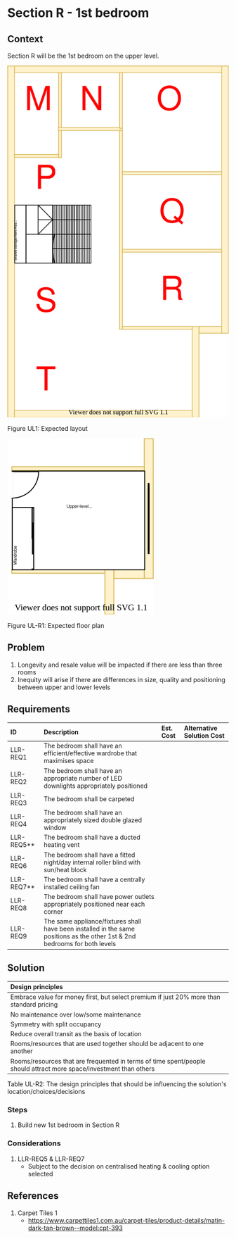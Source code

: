 # Section R - 1st bedroom

## Context

Section R will be the 1st bedroom on the upper level.

![TO-BE upper-level diagram](Upper-Level-TO-BE-sections.svg)

Figure UL1: Expected layout

![TO-BE upper-level Section R diagram](Upper-Level-TO-BE-section-R.svg)

Figure UL-R1: Expected floor plan


## Problem

1. Longevity and resale value will be impacted if there are less than three rooms
2. Inequity will arise if there are differences in size, quality and positioning between upper and lower levels


## Requirements

|ID|Description|Est. Cost|Alternative Solution Cost|
|:---|:---|:---|:---|
|LLR-REQ1|The bedroom shall have an efficient/effective wardrobe that maximises space|||
|LLR-REQ2|The bedroom shall have an appropriate number of LED downlights appropriately positioned|||
|LLR-REQ3|The bedroom shall be carpeted|||
|LLR-REQ4|The bedroom shall have an appropriately sized double glazed window|||
|LLR-REQ5**|The bedroom shall have a ducted heating vent|||
|LLR-REQ6|The bedroom shall have a fitted night/day internal roller blind with sun/heat block|||
|LLR-REQ7**|The bedroom shall have a centrally installed ceiling fan|||
|LLR-REQ8|The bedroom shall have power outlets appropriately positioned near each corner|||
|LLR-REQ9|The same appliance/fixtures shall have been installed in the same positions as the other 1st & 2nd bedrooms for both levels|||


## Solution

|Design principles|
|:---|
|Embrace value for money first, but select premium if just 20% more than standard pricing|
|No maintenance over low/some maintenance|
|Symmetry with split occupancy|
|Reduce overall transit as the basis of location|
|Rooms/resources that are used together should be adjacent to one another|
|Rooms/resources that are frequented in terms of time spent/people should attract more space/investment than others|

Table UL-R2: The design principles that should be influencing the solution's location/choices/decisions

### Steps

1. Build new 1st bedroom in Section R

### Considerations

1. LLR-REQ5 & LLR-REQ7
    - Subject to the decision on centralised heating & cooling option selected


## References

1. Carpet Tiles 1
    - https://www.carpettiles1.com.au/carpet-tiles/product-details/matin-dark-tan-brown--model:cpt-393